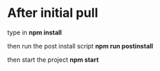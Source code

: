 # After initial pull

type in **npm install**

then run the post install script **npm run postinstall**

then start the project **npm start**